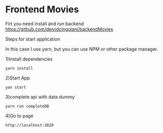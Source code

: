 # Frontend Movies

Firt you need install and run backend
https://github.com/deividcingolani/backendMovies


Steps for start application

In this case I use yarn, but you can use NPM or other package manager.

1)Install dependencies 

    yarn install

2)Start App

    yan start

3)complete api with data dummy
    
    yarn run completeDB





4)Go to page 

    http://localhost:3020


